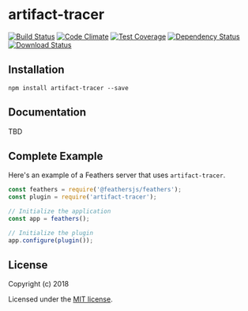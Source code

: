 # artifact-tracer

[![Build Status](https://travis-ci.org/feathersjs/artifact-tracer.png?branch=master)](https://travis-ci.org/feathersjs/artifact-tracer)
[![Code Climate](https://codeclimate.com/github/feathersjs/artifact-tracer/badges/gpa.svg)](https://codeclimate.com/github/feathersjs/artifact-tracer)
[![Test Coverage](https://codeclimate.com/github/feathersjs/artifact-tracer/badges/coverage.svg)](https://codeclimate.com/github/feathersjs/artifact-tracer/coverage)
[![Dependency Status](https://img.shields.io/david/feathersjs/artifact-tracer.svg?style=flat-square)](https://david-dm.org/feathersjs/artifact-tracer)
[![Download Status](https://img.shields.io/npm/dm/artifact-tracer.svg?style=flat-square)](https://www.npmjs.com/package/artifact-tracer)

> 

## Installation

```
npm install artifact-tracer --save
```

## Documentation

TBD

## Complete Example

Here's an example of a Feathers server that uses `artifact-tracer`. 

```js
const feathers = require('@feathersjs/feathers');
const plugin = require('artifact-tracer');

// Initialize the application
const app = feathers();

// Initialize the plugin
app.configure(plugin());
```

## License

Copyright (c) 2018

Licensed under the [MIT license](LICENSE).
